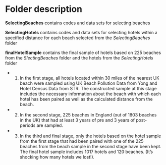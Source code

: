 # Folder description

**SelectingBeaches** contains codes and data sets for selecting beaches

**SelectingHotels** contains codes and data sets for selecting hotels within a specified distance for each beach selected from the *SelectingBeaches* folder

**finalHotelSample** contains the final sample of hotels based on 225 beaches from the *SlectingBeaches* folder and the hotels from the *SelectingHotels* folder


* 1. In the first stage, all hotels located within 30 miles of the nearest UK beach were sampled using UK Beach Pollution Data from Yong and Hotel Census Data from STR. The constructed sample at this stage includes the necessary information about the beach with which each hotel has been paired as well as the calculated distance from the beach.

* 2. In the second stage, 225 beaches in England (out of 1803 beaches in the UK) that had at least 3 years of pre and 3 years of post-periods are sampled.

* 3. In the third and final stage, only the hotels based on the hotel sample from the first stage that had been paired with one of the 225 beaches from the beach sample in the second stage have been kept. The final hotel sample includes 1017 hotels and 120 beaches. (It’s shocking how many hotels we lost!). 
